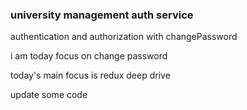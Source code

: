 ### university management auth service

authentication and authorization with changePassword


i am today focus on change password

today's main focus is redux deep drive 

update some code 


